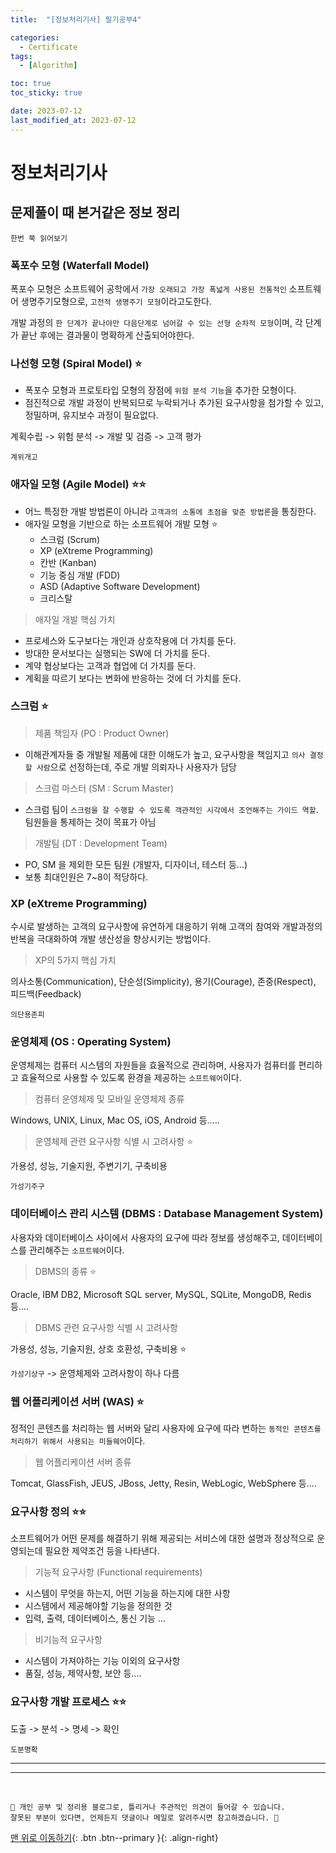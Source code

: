 ```yaml
---
title:  "[정보처리기사] 필기공부4" 

categories:
  - Certificate
tags:
  - [Algorithm]

toc: true
toc_sticky: true 

date: 2023-07-12
last_modified_at: 2023-07-12
---
```



# 정보처리기사

## 문제풀이 때 본거같은 정보 정리

``` 
한번 쭉 읽어보기 
```

### 폭포수 모형 (Waterfall Model)

폭포수 모형은 소프트웨어 공학에서 `가장 오래되고 가장 폭넓게 사용된 전통적인` 소프트웨어 생명주기모형으로, `고전적 생명주기 모형`이라고도한다.

개발 과정의 `한 단계가 끝나야만 다음단계로 넘어갈 수 있는 선형 순차적 모형`이며, 각 단계가 끝난 후에는 결과물이 명확하게 산출되어야한다.

### 나선형 모형 (Spiral Model) ⭐

- 폭포수 모형과 프로토타입 모형의 장점에 `위험 분석 기능`을 추가한 모형이다.
- 점진적으로 개발 과정이 반복되므로 누락되거나 추가된 요구사항을 첨가할 수 있고, 정밀하며, 유지보수 과정이 필요없다.

계획수립 -> 위험 분석 -> 개발 및 검증 -> 고객 평가

`계위개고`

### 애자일 모형 (Agile Model) ⭐⭐

- 어느 특정한 개발 방법론이 아니라 `고객과의 소통에 초점을 맞춘 방법론`을 통칭한다.
- 애자일 모형을 기반으로 하는 소프트웨어 개발 모형 ⭐
  - 스크럼 (Scrum)
  - XP (eXtreme Programming)
  - 칸반 (Kanban)
  - 기능 중심 개발 (FDD)
  - ASD (Adaptive Software Development)
  - 크리스탈

> 애자일 개발 핵심 가치

- 프로세스와 도구보다는 개인과 상호작용에 더 가치를 둔다.
- 방대한 문서보다는 실행되는 SW에 더 가치를 둔다.
- 계약 협상보다는 고객과 협업에 더 가치를 둔다.
- 계획을 따르기 보다는 변화에 반응하는 것에 더 가치를 둔다.

### 스크럼  ⭐

> 제품 책임자 (PO : Product Owner)

- 이해관계자들 중 개발될 제품에 대한 이해도가 높고, 요구사항을 책임지고 `의사 결정할 사람`으로 선정하는데, 주로 개발 의뢰자나 사용자가 담당

> 스크럼 마스터 (SM : Scrum Master)

- 스크럼 팀이 `스크럼을 잘 수행할 수 있도록 객관적인 시각에서 조언해주는 가이드 역할`. 팀원들을 통제하는 것이 목표가 아님

> 개발팀 (DT : Development Team)

- PO, SM 을 제외한 모든 팀원 (개발자, 디자이너, 테스터 등...)
- 보통 최대인원은 7~8이 적당하다.

### XP (eXtreme Programming)

수시로 발생하는 고객의 요구사항에 유연하게 대응하기 위해 고객의 참여와 개발과정의 반복을 극대화하여 개발 생산성을 향상시키는 방법이다.

> XP의 5가지 핵심 가치 

의사소통(Communication), 단순성(Simplicity), 용기(Courage), 존중(Respect), 피드백(Feedback)

`의단용존피`

### 운영체제 (OS : Operating System)

운영체제는 컴퓨터 시스템의 자원들을 효율적으로 관리하며, 사용자가 컴퓨터를 편리하고 효율적으로 사용할 수 있도록 환경을 제공하는 `소프트웨어`이다.

> 컴퓨터 운영체제 및 모바일 운영체제 종류

Windows, UNIX, Linux, Mac OS, iOS, Android 등.....

> 운영체제 관련 요구사항 식별 시 고려사항  ⭐

가용성, 성능, 기술지원, 주변기기, 구축비용

`가성기주구`


### 데이터베이스 관리 시스템 (DBMS : Database Management System)

사용자와 데이터베이스 사이에서 사용자의 요구에 따라 정보를 생성해주고, 데이터베이스를 관리해주는 `소프트웨어`이다.

> DBMS의 종류 ⭐

Oracle, IBM DB2, Microsoft SQL server, MySQL, SQLite, MongoDB, Redis 등....

> DBMS 관련 요구사항 식별 시 고려사항

가용성, 성능, 기술지원, 상호 호환성, 구축비용  ⭐

`가성기상구`  -> 운영체제와 고려사항이 하나 다름

### 웹 어플리케이션 서버 (WAS) ⭐

정적인 콘텐츠를 처리하는 웹 서버와 달리 사용자에 요구에 따라 변하는 `동적인 콘텐츠를 처리하기 위해서 사용되는 미들웨어`이다.

> 웹 어플리케이션 서버 종류 

Tomcat, GlassFish, JEUS, JBoss, Jetty, Resin, WebLogic, WebSphere 등....


### 요구사항 정의 ⭐⭐

소프트웨어가 어떤 문제를 해결하기 위해 제공되는 서비스에 대한 설명과 정상적으로 운영되는데 필요한 제약조건 등을 나타낸다.

> 기능적 요구사항 (Functional requirements)

- 시스템이 무엇을 하는지, 어떤 기능을 하는지에 대한 사항 
- 시스템에서 제공해야할 기능을 정의한 것
- 입력, 출력, 데이터베이스, 통신 기능 ...

> 비기능적 요구사항

- 시스템이 가져야하는 기능 이외의 요구사항
- 품질, 성능, 제약사항, 보안 등....

### 요구사항 개발 프로세스 ⭐⭐

도출 -> 분석 -> 명세 -> 확인 

`도분명확`




























***






*** 

<br>

    📢 개인 공부 및 정리용 블로그로, 틀리거나 주관적인 의견이 들어갈 수 있습니다.
    잘못된 부분이 있다면, 언제든지 댓글이나 메일로 알려주시면 참고하겠습니다. 🔔

[맨 위로 이동하기](#){: .btn .btn--primary }{: .align-right}